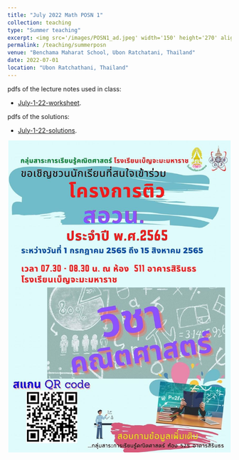 ```yaml
---
title: "July 2022 Math POSN 1"
collection: teaching
type: "Summer teaching"
excerpt: <img src='/images/POSN1_ad.jpeg' width='150' height='270' align="right" hspace="20"> I'm very honored to be invited as a lecturer to help prepare high school students at Benchama Maharat School for the POSN 1 camp this year. Please visit this page to find the lecture notes and solutions I used in my teaching (Everything is in Thai). 
permalink: /teaching/summerposn
venue: "Benchama Maharat School, Ubon Ratchatani, Thailand"
date: 2022-07-01
location: "Ubon Ratchathani, Thailand"
---
```



pdfs of the lecture notes used in class: 

* [July-1-22-worksheet](http://ploynawapan.github.io/files/POSN_07_01_22.pdf).

pdfs of the solutions:

* [July-1-22-solutions](http://ploynawapan.github.io/files/Sol_POSN_07_01_22.pdf).


<p align="center">
  <img src="/images/POSN1_ad.jpeg" width='500' height='700'>
</p>


